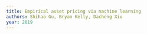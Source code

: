 ```yaml
---
title: Empirical asset pricing via machine learning
authors: Shihao Gu, Bryan Kelly, Dacheng Xiu
year: 2019
---
```


